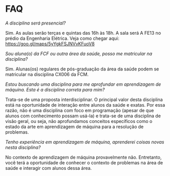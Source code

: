 # FAQ

*A disciplina será presencial?*

Sim. As aulas serão terças e quintas das 16h às 18h. A sala será A FE13 no prédio da Engenharia Elétrica. Veja como chegar aqui: https://goo.gl/maps/5yYgkFSJNVvKFuoV8

*Sou aluna(o) da FCF ou outra área da saúde, posso me matricular na disciplina?*

Sim. Alunas(os) regulares de pós-graduação da área da saúde podem se matricular na disciplina CX006 da FCM.

*Estou buscando uma disciplina para me aprofundar em aprendizagem de máquina. Esta é a disciplina correta para mim?*

Trata-se de uma proposta interdisciplinar. O principal valor desta disciplina está na oportunidade de interação entre alunos da saúde e exatas. Por essa razão, não é uma disciplina com foco em programação (apesar de que alunos com conhecimento possam usá-la) e trata-se de uma disciplina de visão geral, ou seja, não aprofundamos conceitos específicos como o estado da arte em aprendizagem de máquina para a resolução de problemas.

*Tenho experiência em aprendizagem de máquina, aprenderei coisas novas nesta disciplina?*

No contexto de aprendizagem de máquina provavelmente não. Entretanto, você terá a oportunidade de conhecer o contexto de problemas na área de saúde e interagir com alunos dessa área.
